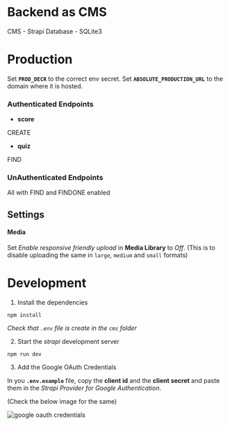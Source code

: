 # Backend as CMS

CMS - Strapi
Database - SQLite3

# Production

Set **`PROD_DECR`** to the correct env secret.
Set **`ABSOLUTE_PRODUCTION_URL`** to the domain where it is hosted.

### Authenticated Endpoints

-   **score**

CREATE

-   **quiz**

FIND

### UnAuthenticated Endpoints

All with FIND and FINDONE enabled

## Settings

#### Media

Set _Enable responsive friendly upload_ in **Media Library** to _Off_.
(This is to disable uploading the same in `large`, `medium` and `small` formats)

# Development

1. Install the dependencies

```
npm install
```

_Check that `.env` file is create in the `cms` folder_

2. Start the _strapi_ development server

```
npm run dev
```

3. Add the Google OAuth Credentials

In you **`.env.example`** file, copy the **client id** and the **client secret** and paste them in the _Strapi Provider for Google Authentication_.

(Check the below image for the same)

![google oauth credentials](https://user-images.githubusercontent.com/55396651/112699272-7cdac600-8eb1-11eb-80bf-dc7befbccd32.png)


